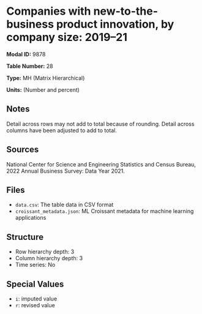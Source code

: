 # Companies with new-to-the-business product innovation, by company size: 2019&#8211;21

**Modal ID:** 9878

**Table Number:** 28

**Type:** MH (Matrix Hierarchical)

**Units:** (Number and percent)

## Notes

Detail across rows may not add to total because of rounding. Detail across columns have been adjusted to add to total.

## Sources

National Center for Science and Engineering Statistics and Census Bureau, 2022 Annual Business Survey: Data Year 2021.

## Files

- `data.csv`: The table data in CSV format
- `croissant_metadata.json`: ML Croissant metadata for machine learning applications

## Structure

- Row hierarchy depth: 3
- Column hierarchy depth: 3
- Time series: No

## Special Values

- `i`: imputed value
- `r`: revised value
